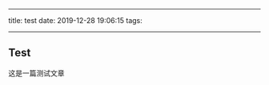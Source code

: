 <!--
 * @文件描述:
 * @公司: thundersdata
 * @作者: 阮旭松
 * @Date: 2019-12-28 19:06:15
 * @LastEditors: 阮旭松
 * @LastEditTime: 2019-12-28 19:06:50
 -->

---

title: test
date: 2019-12-28 19:06:15
tags:

---

## Test

这是一篇测试文章
